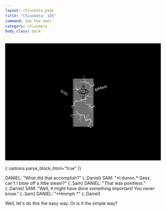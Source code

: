 ```yaml
---
layout: chiasmata_page
title: "Chiasmata: 195"
command: Zap the door.
category: chiasmata
body_class: dark
---
```


![195](/chiasmata/images/narrative/194.png)

{::options parse_block_html="true" /}
<div class="dialogue">
DANIEL: "What did that accomplish?" 
{:.Daniel}
SAM: "*I dunno.* Geez, can't I blow off a little steam?" 
{:.Sam}
DANIEL: "That was pointless." 
{:.Daniel}
SAM: "Well, it might have done something important! You never know." 
{:.Sam}
DANIEL: "*Hmmph.*" 
{:.Daniel}
</div>

Well, let's do this the easy way. Or is it the simple way?